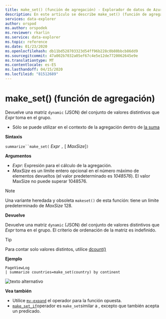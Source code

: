 ```yaml
---
title: make_set() (función de agregación) - Explorador de datos de Azure ? Microsoft Docs
description: En este artículo se describe make_set() (función de agregación) en Azure Data Explorer.
services: data-explorer
author: orspod
ms.author: orspodek
ms.reviewer: rkarlin
ms.service: data-explorer
ms.topic: reference
ms.date: 01/23/2020
ms.openlocfilehash: db11bd528703323d54ff96b228c0b80bbcb86dd9
ms.sourcegitcommit: 47a002b7032a05ef67c4e5e12de7720062645e9e
ms.translationtype: MT
ms.contentlocale: es-ES
ms.lasthandoff: 04/15/2020
ms.locfileid: "81512689"
---
```

# <a name="make_set-aggregation-function"></a>make_set() (función de agregación)

Devuelve una matriz `dynamic` (JSON) del conjunto de valores distintivos que *Expr* toma en el grupo.

* Sólo se puede utilizar en el contexto de la agregación dentro de [la suma](summarizeoperator.md)

**Sintaxis**

`summarize``make_set(` *Expr* `,` [ *MaxSize*]`)`

**Argumentos**

* *Expr*: Expresión para el cálculo de la agregación.
* *MaxSize* es un límite entero opcional en el número máximo de elementos devueltos (el valor predeterminado es *1048576*). El valor MaxSize no puede superar 1048576.

> [!NOTE]
> Una variante heredada y obsoleta `makeset()` de esta función: tiene un límite predeterminado de *MaxSize* 128.

**Devuelve**

Devuelve una matriz `dynamic` (JSON) del conjunto de valores distintivos que *Expr* toma en el grupo.
El criterio de ordenación de la matriz es indefinido.

> [!TIP]
> Para contar solo valores distintos, utilice [dcount()](dcount-aggfunction.md)

**Ejemplo**

```kusto
PageViewLog 
| summarize countries=make_set(country) by continent
```

![texto alternativo](./images/aggregations/makeset.png "makeset")

**Vea también**

* Utilice [`mv-expand`](./mvexpandoperator.md) el operador para la función opuesta.
* [`make_set_if`](./makesetif-aggfunction.md)operador es `make_set`similar a , excepto que también acepta un predicado.